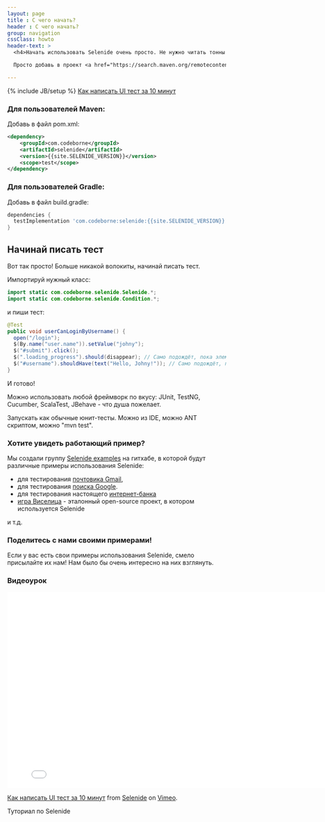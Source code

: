 ```yaml
---
layout: page
title : С чего начать?
header : С чего начать?
group: navigation
cssClass: howto
header-text: >
  <h4>Начать использовать Selenide очень просто. Не нужно читать тонны документации. Не нужно покупать тренинг.</h4>

  Просто добавь в проект <a href="https://search.maven.org/remotecontent?filepath=com/codeborne/selenide/6.12.4/selenide-6.12.4.jar">selenide.jar</a> (и его зависимости) и начинай писать тест.<br>

---
```

{% include JB/setup %}
<a class="video right" href="https://vimeo.com/106867878">
  Как написать UI тест за 10 минут
</a>

### Для пользователей Maven:

Добавь в файл pom.xml:

```xml
<dependency>
    <groupId>com.codeborne</groupId>
    <artifactId>selenide</artifactId>
    <version>{{site.SELENIDE_VERSION}}</version>
    <scope>test</scope>
</dependency>
```

### Для пользователей Gradle:

Добавь в файл build.gradle:

```groovy
dependencies {
  testImplementation 'com.codeborne:selenide:{{site.SELENIDE_VERSION}}'
}
```

## Начинай писать тест

Вот так просто! Больше никакой волокиты, начинай писать тест.

Импортируй нужный класс:

```java
import static com.codeborne.selenide.Selenide.*;
import static com.codeborne.selenide.Condition.*;
```

и пиши тест:

```java
@Test
public void userCanLoginByUsername() {
  open("/login");
  $(By.name("user.name")).setValue("johny");
  $("#submit").click();
  $(".loading_progress").should(disappear); // Само подождёт, пока элемент исчезнет
  $("#username").shouldHave(text("Hello, Johny!")); // Само подождёт, пока у элемента появится нужный текст
}
```

И готово!

Можно использовать любой фреймворк по вкусу: JUnit, TestNG, Cucumber, ScalaTest, JBehave - что душа пожелает.

Запускать как обычные юнит-тесты. Можно из IDE, можно ANT скриптом, можно "mvn test".

### Хотите увидеть работающий пример?

Мы создали группу [Selenide examples](https://github.com/selenide-examples) на гитхабе, в которой будут различные примеры использования Selenide:

* для тестирования [почтовика Gmail](https://github.com/selenide-examples/gmail/tree/master/test/org/selenide/examples/gmail),
* для тестирования [поиска Google](https://github.com/selenide-examples/google/blob/master/test/org/selenide/examples/google/selenide_page_object/GoogleTest.java).
* для тестирования настоящего [интернет-банка](https://github.com/selenide-examples/selenide-allure-junit/blob/master/src/test/java/org/selenide/examples/InternetBankTest.java)
* [игра Виселица](https://github.com/selenide-examples/hangman/blob/master/test/uitest/selenide/HangmanSpec.java) - эталонный open-source проект, в котором используется Selenide

и т.д.

### Поделитесь с нами своими примерами!

Если у вас есть свои примеры использования Selenide, смело присылайте их нам!
Нам было бы очень интересно на них взглянуть.

### Видеоурок
<iframe src="//player.vimeo.com/video/106867878" width="800" height="450" frameborder="0" webkitallowfullscreen mozallowfullscreen allowfullscreen></iframe> <p><a href="https://vimeo.com/106867878">Как написать UI тест за 10 минут</a> from <a href="https://vimeo.com/user20427140">Selenide</a> on <a href="https://vimeo.com">Vimeo</a>.</p> <p>Туториал по Selenide</p>
